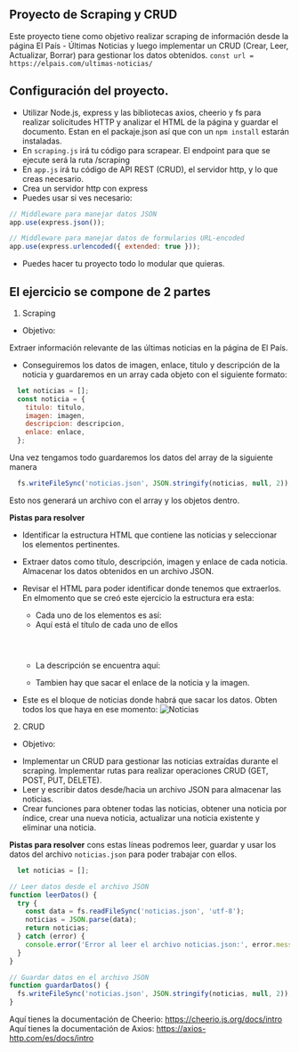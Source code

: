 ## Proyecto de Scraping y CRUD

Este proyecto tiene como objetivo realizar scraping de información desde la página El País - Últimas Noticias y luego implementar un CRUD (Crear, Leer, Actualizar, Borrar) para gestionar los datos obtenidos.
`const url = https://elpais.com/ultimas-noticias/`

## Configuración del proyecto.
- Utilizar Node.js, express y las bibliotecas axios, cheerio y fs para realizar solicitudes HTTP y analizar el HTML de la página y guardar el documento. Estan en el packaje.json así que con un `npm install` estarán instaladas.
- En `scraping.js` irá tu código para scrapear. El endpoint para que se ejecute será la ruta /scraping
- En `app.js` irá tu código de API REST (CRUD), el servidor http, y lo que creas necesario.
- Crea un servidor http con express
- Puedes usar si ves necesario:
```javascript
// Middleware para manejar datos JSON
app.use(express.json());

// Middleware para manejar datos de formularios URL-encoded
app.use(express.urlencoded({ extended: true }));
```
- Puedes hacer tu proyecto todo lo modular que quieras.

## El ejercicio se compone de 2 partes

1. Scraping

* Objetivo:

Extraer información relevante de las últimas noticias en la página de El País.
- Conseguiremos los datos de imagen, enlace, titulo y descripción de la noticia y guardaremos en un array cada objeto con el siguiente formato:

```javascript 
  let noticias = [];
  const noticia = {
    titulo: titulo,
    imagen: imagen,
    descripcion: descripcion,
    enlace: enlace,
  };
```

Una vez tengamos todo guardaremos los datos del array de la siguiente manera
```javascript 
  fs.writeFileSync('noticias.json', JSON.stringify(noticias, null, 2));
```
Esto nos generará un archivo con el array y los objetos dentro.

**Pistas para resolver**

- Identificar la estructura HTML que contiene las noticias y seleccionar los elementos pertinentes.
- Extraer datos como título, descripción, imagen y enlace de cada noticia.
Almacenar los datos obtenidos en un archivo JSON.  

- Revisar el HTML para poder identificar donde tenemos que extraerlos. En elmomento que se creó este ejercicio la estructura era esta:
  - Cada uno de los elementos es así: <article class="c c-d c--m "> 
  - Aquí está el título de cada uno de ellos <header class="c_h">
  - La descripción se encuentra aquí: <p class="c_d">
  - Tambien hay que sacar el enlace de la noticia y la imagen.

* Este es el bloque de noticias donde habrá que sacar los datos. Obten todos los que haya en ese momento:
![Noticias](/imgs/noticias.png)

2. CRUD

* Objetivo:

- Implementar un CRUD para gestionar las noticias extraídas durante el scraping. Implementar rutas para realizar operaciones CRUD (GET, POST, PUT, DELETE).
- Leer y escribir datos desde/hacia un archivo JSON para almacenar las noticias.
- Crear funciones para obtener todas las noticias, obtener una noticia por índice, crear una nueva noticia, actualizar una noticia existente y eliminar una noticia.

**Pistas para resolver**
cons estas líneas podremos leer, guardar y usar los datos del archivo `noticias.json` para poder trabajar con ellos.

```javascript 
  let noticias = [];

// Leer datos desde el archivo JSON
function leerDatos() {
  try {
    const data = fs.readFileSync('noticias.json', 'utf-8');
    noticias = JSON.parse(data);
    return noticias;
  } catch (error) {
    console.error('Error al leer el archivo noticias.json:', error.message);
  }
}

// Guardar datos en el archivo JSON
function guardarDatos() {
  fs.writeFileSync('noticias.json', JSON.stringify(noticias, null, 2));
}
```

Aquí tienes la documentación de Cheerio: https://cheerio.js.org/docs/intro
Aquí tienes la documentación de Axios: https://axios-http.com/es/docs/intro